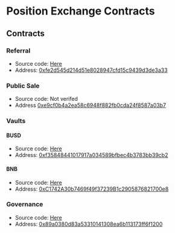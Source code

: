 # Position Exchange Contracts

## Contracts

### Referral
- Source code: [Here](./contracts/referral/README.md)
- Address: [0xfe2d545d214d51e8028947cfd15c9439d3de3a33](https://bscscan.com/address/0xfe2d545d214d51e8028947cfd15c9439d3de3a33)

### Public Sale
- Source code: Not verifed
- Address [0xe9cf0b4a2ea58c6948f882fb0cda24f8587a03b7](https://bscscan.com/address/0xe9cf0b4a2ea58c6948f882fb0cda24f8587a03b7)

### Vaults
#### BUSD
- Source code: [Here](./contracts/vaults/README.md)
- Address: [0xf35848441017917a034589bfbec4b3783bb39cb2](https://bscscan.com/address/0xf35848441017917a034589bfbec4b3783bb39cb2)

#### BNB
- Source code: [Here](./contracts/vaults/README.md)
- Address: [0xC1742A30b7469f49f37239B1c2905876821700e8](https://bscscan.com/address/0xC1742A30b7469f49f37239B1c2905876821700e8)

### Governance
- Source code: [Here](./contracts/governance/README.md)
- Address: [0x89a0380d83a53310141308ea6b113173ff6f1200](https://bscscan.com/address/0x89a0380d83a53310141308ea6b113173ff6f1200)
